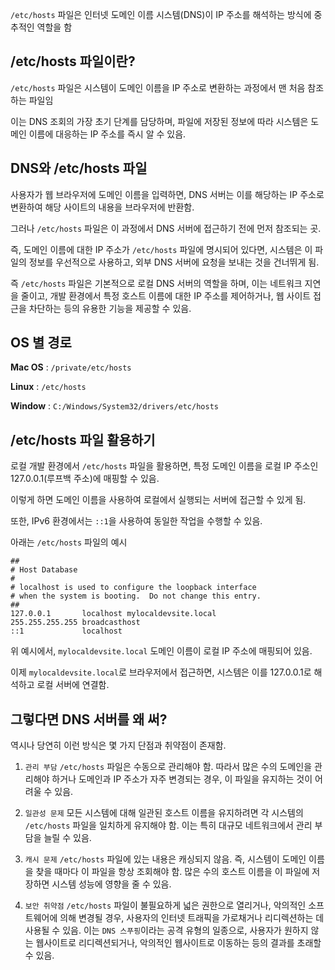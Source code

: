`/etc/hosts` 파일은 인터넷 도메인 이름 시스템(DNS)이 IP 주소를 해석하는 방식에 중추적인 역할을 함

## /etc/hosts 파일이란?

`/etc/hosts` 파일은 시스템이 도메인 이름을 IP 주소로 변환하는 과정에서 맨 처음 참조하는 파일임

이는 DNS 조회의 가장 초기 단계를 담당하며, 파일에 저장된 정보에 따라 시스템은 도메인 이름에 대응하는 IP 주소를 즉시 알 수 있음.

## DNS와 /etc/hosts 파일

사용자가 웹 브라우저에 도메인 이름을 입력하면, DNS 서버는 이를 해당하는 IP 주소로 변환하여 해당 사이트의 내용을 브라우저에 반환함.

그러나 `/etc/hosts` 파일은 이 과정에서 DNS 서버에 접근하기 전에 먼저 참조되는 곳. 

즉, 도메인 이름에 대한 IP 주소가 `/etc/hosts` 파일에 명시되어 있다면, 시스템은 이 파일의 정보를 우선적으로 사용하고, 외부 DNS 서버에 요청을 보내는 것을 건너뛰게 됨. 

즉 `/etc/hosts` 파일은 기본적으로 로컬 DNS 서버의 역할을 하며, 이는 네트워크 지연을 줄이고, 개발 환경에서 특정 호스트 이름에 대한 IP 주소를 제어하거나, 웹 사이트 접근을 차단하는 등의 유용한 기능을 제공할 수 있음.

## OS 별 경로

**Mac OS** : `/private/etc/hosts`

**Linux** : `/etc/hosts`

**Window** : `C:/Windows/System32/drivers/etc/hosts`

## /etc/hosts 파일 활용하기

로컬 개발 환경에서 `/etc/hosts` 파일을 활용하면, 특정 도메인 이름을 로컬 IP 주소인 127.0.0.1(루프백 주소)에 매핑할 수 있음.

이렇게 하면 도메인 이름을 사용하여 로컬에서 실행되는 서버에 접근할 수 있게 됨. 

또한, IPv6 환경에서는 `::1`을 사용하여 동일한 작업을 수행할 수 있음.

아래는 `/etc/hosts` 파일의 예시

```shell
##
# Host Database
#
# localhost is used to configure the loopback interface
# when the system is booting.  Do not change this entry.
##
127.0.0.1       localhost mylocaldevsite.local
255.255.255.255 broadcasthost
::1             localhost

```


위 예시에서, `mylocaldevsite.local` 도메인 이름이 로컬 IP 주소에 매핑되어 있음. 

이제 `mylocaldevsite.local`로 브라우저에서 접근하면, 시스템은 이를 127.0.0.1로 해석하고 로컬 서버에 연결함.

## 그렇다면 DNS 서버를 왜 써?

역시나 당연히 이런 방식은 몇 가지 단점과 취약점이 존재함.

1. `관리 부담`
   `/etc/hosts` 파일은 수동으로 관리해야 함.
    따라서 많은 수의 도메인을 관리해야 하거나 도메인과 IP 주소가 자주 변경되는 경우, 이 파일을 유지하는 것이 어려울 수 있음.
    
2. `일관성 문제`
   모든 시스템에 대해 일관된 호스트 이름을 유지하려면 각 시스템의 `/etc/hosts` 파일을 일치하게 유지해야 함. 
   이는 특히 대규모 네트워크에서 관리 부담을 늘릴 수 있음.
    
3. `캐시 문제`
   `/etc/hosts` 파일에 있는 내용은 캐싱되지 않음.
    즉, 시스템이 도메인 이름을 찾을 때마다 이 파일을 항상 조회해야 함.
     많은 수의 호스트 이름을 이 파일에 저장하면 시스템 성능에 영향을 줄 수 있음.
    
4. `보안 취약점`
    `/etc/hosts` 파일이 불필요하게 넓은 권한으로 열리거나, 악의적인 소프트웨어에 의해 변경될 경우, 사용자의 인터넷 트래픽을 가로채거나 리디렉션하는 데 사용될 수 있음.
     이는 `DNS 스푸핑`이라는 공격 유형의 일종으로, 사용자가 원하지 않는 웹사이트로 리디렉션되거나, 악의적인 웹사이트로 이동하는 등의 결과를 초래할 수 있음.